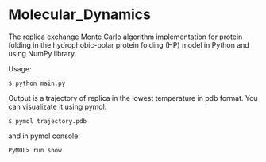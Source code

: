 Molecular_Dynamics
==================

The replica exchange Monte Carlo algorithm implementation for protein folding in the hydrophobic-polar protein folding (HP) model
in Python and using NumPy library.

Usage:
<pre><code>$ python main.py</pre></code>

Output is a trajectory of replica in the lowest temperature in pdb format.
You can visualizate it using pymol:
<pre><code>$ pymol trajectory.pdb</pre></code>
and in pymol console:
<pre><code>PyMOL> run show</pre></code>

